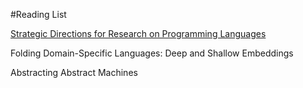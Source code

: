#Reading List

[Strategic Directions for Research on Programming Languages](http://www.cs.ucla.edu/~palsberg/paper/surveys96-hnp.pdf)

Folding Domain-Specific Languages: Deep and Shallow Embeddings

Abstracting Abstract Machines
